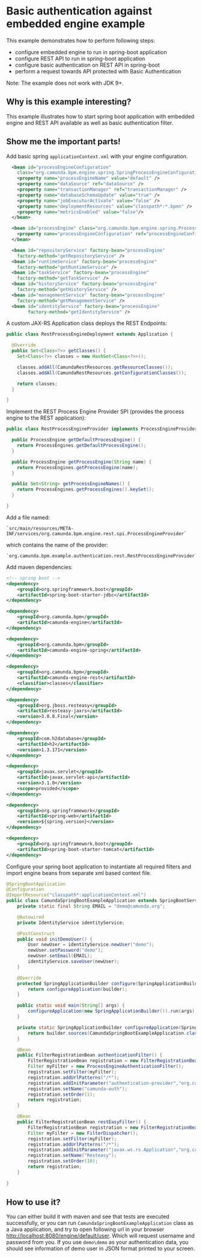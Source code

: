 Basic authentication against embedded engine example
======================================================
This example demonstrates how to perform following steps:

* configure embedded engine to run in spring-boot application 
* configure REST API to run in spring-boot application 
* configure basic authentication on REST API in spring-boot
* perform a request towards API protected with Basic Authentication

Note: The example does not work with JDK 9+.

## Why is this example interesting?

This example illustrates how to start spring boot application with embedded engine and REST API
available as well as basic authentication filter.

## Show me the important parts!

Add basic spring `applicationContext.xml` with your engine configuration.

```xml
  <bean id="processEngineConfiguration"
    class="org.camunda.bpm.engine.spring.SpringProcessEngineConfiguration">
    <property name="processEngineName" value="default" />
    <property name="dataSource" ref="dataSource" />
    <property name="transactionManager" ref="transactionManager" />
    <property name="databaseSchemaUpdate" value="true" />
    <property name="jobExecutorActivate" value="false" />
    <property name="deploymentResources" value="classpath*:*.bpmn" />
    <property name="metricsEnabled" value="false"/>
  </bean>

  <bean id="processEngine" class="org.camunda.bpm.engine.spring.ProcessEngineFactoryBean">
    <property name="processEngineConfiguration" ref="processEngineConfiguration" />
  </bean>

  <bean id="repositoryService" factory-bean="processEngine"
    factory-method="getRepositoryService" />
  <bean id="runtimeService" factory-bean="processEngine"
    factory-method="getRuntimeService" />
  <bean id="taskService" factory-bean="processEngine"
    factory-method="getTaskService" />
  <bean id="historyService" factory-bean="processEngine"
    factory-method="getHistoryService" />
  <bean id="managementService" factory-bean="processEngine"
    factory-method="getManagementService" />
  <bean id="identityService" factory-bean="processEngine"
        factory-method="getIdentityService" />
```

A custom JAX-RS Application class deploys the REST Endpoints:

```java
public class RestProcessEngineDeployment extends Application {

  @Override
  public Set<Class<?>> getClasses() {
    Set<Class<?>> classes = new HashSet<Class<?>>();

    classes.addAll(CamundaRestResources.getResourceClasses());
    classes.addAll(CamundaRestResources.getConfigurationClasses());

    return classes;
  }

}
```

Implement the REST Process Engine Provider SPI (provides the process engine to the REST application):

```java
public class RestProcessEngineProvider implements ProcessEngineProvider {

  public ProcessEngine getDefaultProcessEngine() {
    return ProcessEngines.getDefaultProcessEngine();
  }

  public ProcessEngine getProcessEngine(String name) {
    return ProcessEngines.getProcessEngine(name);
  }

  public Set<String> getProcessEngineNames() {
    return ProcessEngines.getProcessEngines().keySet();
  }

}
```

Add a file named:

    `src/main/resources/META-INF/services/org.camunda.bpm.engine.rest.spi.ProcessEngineProvider`
which contains the name of the provider:

    `org.camunda.bpm.example.authentication.rest.RestProcessEngineProvider`
    
Add maven dependencies: 
```xml
<!-- spring boot -->
<dependency>
    <groupId>org.springframework.boot</groupId>
    <artifactId>spring-boot-starter-jdbc</artifactId>
</dependency>

<dependency>
    <groupId>org.camunda.bpm</groupId>
    <artifactId>camunda-engine</artifactId>
</dependency>

<dependency>
    <groupId>org.camunda.bpm</groupId>
    <artifactId>camunda-engine-spring</artifactId>
</dependency>

<dependency>
    <groupId>org.camunda.bpm</groupId>
    <artifactId>camunda-engine-rest</artifactId>
    <classifier>classes</classifier>
</dependency>

<dependency>
    <groupId>org.jboss.resteasy</groupId>
    <artifactId>resteasy-jaxrs</artifactId>
    <version>3.0.8.Final</version>
</dependency>

<dependency>
    <groupId>com.h2database</groupId>
    <artifactId>h2</artifactId>
    <version>1.3.171</version>
</dependency>

<dependency>
    <groupId>javax.servlet</groupId>
    <artifactId>javax.servlet-api</artifactId>
    <version>3.1.0</version>
    <scope>provided</scope>
</dependency>

<dependency>
    <groupId>org.springframework</groupId>
    <artifactId>spring-web</artifactId>
    <version>${spring.version}</version>
</dependency>

<dependency>
    <groupId>org.springframework.boot</groupId>
    <artifactId>spring-boot-starter-tomcat</artifactId>
</dependency>
```

Configure your spring boot application to instantiate all required filters and import engine 
beans from separate xml based context file.

```java
@SpringBootApplication
@Configuration
@ImportResource("classpath*:applicationContext.xml")
public class CamundaSpringBootExampleApplication extends SpringBootServletInitializer {
	private static final String EMAIL = "demo@camunda.org";

	@Autowired
	private IdentityService identityService;

	@PostConstruct
	public void initDemoUser() {
		User newUser = identityService.newUser("demo");
		newUser.setPassword("demo");
		newUser.setEmail(EMAIL);
		identityService.saveUser(newUser);
	}

	@Override
	protected SpringApplicationBuilder configure(SpringApplicationBuilder builder) {
		return configureApplication(builder);
	}

	public static void main(String[] args) {
		configureApplication(new SpringApplicationBuilder()).run(args);
	}

	private static SpringApplicationBuilder configureApplication(SpringApplicationBuilder builder) {
		return builder.sources(CamundaSpringBootExampleApplication.class).bannerMode(Banner.Mode.OFF);
	}

	@Bean
	public FilterRegistrationBean authenticationFilter() {
		FilterRegistrationBean registration = new FilterRegistrationBean();
		Filter myFilter = new ProcessEngineAuthenticationFilter();
		registration.setFilter(myFilter);
		registration.addUrlPatterns("/*");
		registration.addInitParameter("authentication-provider","org.camunda.bpm.engine.rest.security.auth.impl.HttpBasicAuthenticationProvider");
		registration.setName("camunda-auth");
		registration.setOrder(1);
		return registration;
	}

	@Bean
	public FilterRegistrationBean restEasyFilter() {
		FilterRegistrationBean registration = new FilterRegistrationBean();
		Filter myFilter = new FilterDispatcher();
		registration.setFilter(myFilter);
		registration.addUrlPatterns("/*");
		registration.addInitParameter("javax.ws.rs.Application","org.camunda.bpm.example.authentication.rest.RestProcessEngineDeployment");
		registration.setName("Resteasy");
		registration.setOrder(10);
		return registration;
	}
	
}
```
    
## How to use it?

You can either build it with maven and see that tests are executed successfully, or you
can run `CamundaSpringBootExampleApplication` class as a Java application, and try to open
following url in your browser [http://localhost:8080/engine/default/user][1]. Which will request
username and password from you. If you use `demo\demo` as your authentication data, you should
see information of demo user in JSON format printed to your screen. 

[1]:http://localhost:8080/engine/default/user
